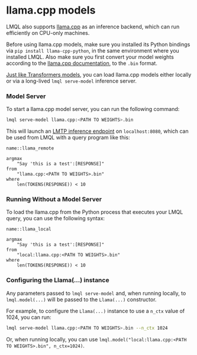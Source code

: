 # llama.cpp models

LMQL also supports [llama.cpp](https://github.com/ggerganov/llama.cpp) as an inference backend, which can run efficiently on CPU-only machines. 

Before using llama.cpp models, make sure you installed its Python bindings via `pip install llama-cpp-python`, in the same environment where you installed LMQL. Also make sure you first convert your model weights according to the [llama.cpp documentation](https://github.com/ggerganov/llama.cpp#prepare-data--run), to the `.bin` format.

[Just like Transformers models](hf.md), you can load llama.cpp models either locally or via a long-lived `lmql serve-model` inference server.

### Model Server

To start a llama.cpp model server, you can run the following command:

```bash
lmql serve-model llama.cpp:<PATH TO WEIGHTS>.bin
```

This will launch an [LMTP inference endpoint](https://github.com/eth-sri/lmql/tree/main/src/lmql/models/lmtp) on `localhost:8080`, which can be used from LMQL with a query program like this:

```{lmql}
name::llama_remote

argmax 
    "Say 'this is a test':[RESPONSE]" 
from 
    "llama.cpp:<PATH TO WEIGHTS>.bin"
where 
    len(TOKENS(RESPONSE)) < 10
```

### Running Without a Model Server

To load the llama.cpp from the Python process that executes your LMQL query, you can use the following syntax:

```{lmql}
name::llama_local

argmax 
    "Say 'this is a test':[RESPONSE]"
from
    "local:llama.cpp:<PATH TO WEIGHTS>.bin"
where 
    len(TOKENS(RESPONSE)) < 10
```

### Configuring the Llama(...) instance

Any parameters passed to `lmql serve-model` and, when running locally, to `lmql.model(...)` will be passed to the `Llama(...)` constructor. 

For example, to configure the `Llama(...)` instance to use a `n_ctx` value of 1024, you can run:

```bash
lmql serve-model llama.cpp:<PATH TO WEIGHTS>.bin --n_ctx 1024
```

Or, when running locally, you can use `lmql.model("local:llama.cpp:<PATH TO WEIGHTS>.bin", n_ctx=1024)`.

